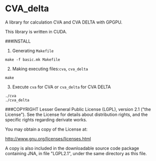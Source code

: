 # CVA_delta
A library for calculation CVA and CVA DELTA with GPGPU.

This library is written in CUDA.

###INSTALL

1. Generating `Makefile`

```
make -f basic.mk Makefile
```

2. Making executing files:`cva`, `cva_delta`

```
make
```

3. Execute `cva` for CVA or  `cva_delta` for CVA DELTA

```
./cva
./cva_delta
```


###COPYRIGHT
Lesser General Public License (LGPL), version 2.1 ("the License").
See the License for details about distribution rights, and the
specific rights regarding derivate works.

You may obtain a copy of the License at:

http://www.gnu.org/licenses/licenses.html

A copy is also included in the downloadable source code package
containing JNA, in file "LGPL2.1", under the same directory
as this file.
